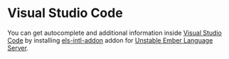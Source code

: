 # Visual Studio Code

You can get autocomplete and additional information inside [Visual Studio Code](https://code.visualstudio.com/) by installing [els-intl-addon](https://github.com/lifeart/els-intl-addon) addon for [Unstable Ember Language Server](https://marketplace.visualstudio.com/items?itemName=lifeart.vscode-ember-unstable).
